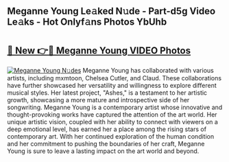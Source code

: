 ## Meganne Young Le𝚊ked N𝚞de - Part-d5g Video Le𝚊ks - Hot Onlyf𝚊ns Photos YbUhb

# <h2><a href="http://ab63436.deff.icu/?id=Meganne+Young">🔗 New 👉🔴 Meganne Young VIDEO Photos</a></h2>

[![Meganne Young N𝚞des](https://i.imgur.com/rIISA9y.gif)](http://ab63436.deff.icu/?id=Meganne+Young)
Meganne Young has collaborated with various artists, including mxmtoon, Chelsea Cutler, and Claud. These collaborations have further showcased her versatility and willingness to explore different musical styles. Her latest project, "Ashes," is a testament to her artistic growth, showcasing a more mature and introspective side of her songwriting. Meganne Young is a contemporary artist whose innovative and thought-provoking works have captured the attention of the art world. Her unique artistic vision, coupled with her ability to connect with viewers on a deep emotional level, has earned her a place among the rising stars of contemporary art. With her continued exploration of the human condition and her commitment to pushing the boundaries of her craft, Meganne Young is sure to leave a lasting impact on the art world and beyond.
